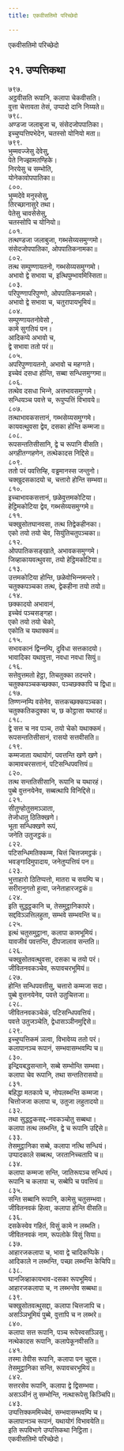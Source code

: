 ```yaml
---
title: एकवीसतिमो परिच्छेदो

---
```

एकवीसतिमो परिच्छेदो  


## २१. उप्पत्तिकथा

७९७.  
अट्ठवीसति रूपानि, कलापा चेकवीसति।  
वुत्ता चेत्तावता तेसं, उप्पादो दानि निय्यते॥  
७९८.  
अण्डजा जलाबुजा च, संसेदजोपपातिका।  
इच्‍चुप्पत्तिपभेदेन, चतस्सो योनियो मता॥  
७९९.  
भुम्मवज्‍जेसु देवेसु,  
पेते निज्झामतण्हिके।  
निरयेसु च सम्भोति,  
योनेकावोपपातिका॥  
८००.  
भुम्मदेवे मनुस्सेसु,  
तिरच्छानासुरे तथा।  
पेतेसु चावसेसेसु,  
चतस्सोपि च योनियो॥  
८०१.  
तत्थण्डजा जलाबुजा, गब्भसेय्यसमुग्गमो।  
संसेदजोपपातिका, ओपपातिकनामका॥  
८०२.  
तत्थ सम्पुण्णायतनो, गब्भसेय्यसमुग्गमो।  
अभावो द्वे सभावा च, इत्थिपुम्भावमिस्सिता॥  
८०३.  
परिपुण्णापरिपुण्णो, ओपपातिकनामको।  
अभावो द्वे सभावा च, चतुरापायभूमियं॥  
८०४.  
सम्पुण्णायतनोवेसो ,  
कामे सुगतियं पन।  
आदिकप्पे अभावो च,  
द्वे सभावा ततो परं॥  
८०५.  
अपरिपुण्णायतनो, अभावो च महग्गते।  
इच्‍चेवं दसधा होन्ति, सब्बा सन्धिसमुग्गमा॥  
८०६.  
तत्थेव दसधा भिन्‍ने, अत्तभावसमुग्गमे।  
सन्धियञ्‍च पवत्ते च, रूपुप्पत्तिं विभावये॥  
८०७.  
तत्थाभावकसत्तानं, गब्भसेय्यसमुग्गमे।  
कायवत्थुवसा द्वेव, दसका होन्ति कम्मजा॥  
८०८.  
रूपसन्ततिसीसानि, द्वे च रूपानि वीसति।  
अगहीतग्गहणेन, तत्थेकादस निद्दिसे॥  
८०९.  
ततो परं पवत्तिम्हि, वड्ढमानस्स जन्तुनो।  
चक्खुदसकादयो च, चत्तारो होन्ति सम्भवा॥  
८१०.  
इच्‍चाभावकसत्तानं, छळेवुत्तमकोटिया।  
हेट्ठिमकोटिया द्वेव, गब्भसेय्यसमुग्गमे॥  
८११.  
चक्खुसोतघानवसा, तत्थ तिद्वेकहीनका।  
एको तयो तयो चेव, सियुंतिचतुपञ्‍चका॥  
८१२.  
ओपपातिकसङ्खाते, अभावकसमुग्गमे।  
जिव्हाकायवत्थुवसा, तयो हेट्ठिमकोटिया॥  
८१३.  
उत्तमकोटिया होन्ति, छळेवोभिन्‍नमन्तरे।  
चतुक्‍कपञ्‍चका तत्थ, द्वेकहीना तयो तयो॥  
८१४.  
छक्‍कादयो अभावानं,  
इच्‍चेवं पञ्‍चसङ्गहा।  
एको तयो तयो चेको,  
एकोति च यथाक्‍कमं॥  
८१५.  
सभावकानं द्विन्‍नम्पि, दुविधा सत्तकादयो।  
भावादिका यथावुत्ता, नवधा नवधा सियुं॥  
८१६.  
सत्तेवुत्तमतो हेट्ठा, तिचतुक्‍का तदन्तरे।  
चतुक्‍कपञ्‍चकच्छक्‍का, पञ्‍चछक्‍कापि च द्विधा॥  
८१७.  
तिण्णन्‍नम्पि वसेनेव, सत्तकच्छक्‍कपञ्‍चका।  
चतुक्‍कतिकदुक्‍का च, छ कोट्ठासा यथारहं॥  
८१८.  
द्वे सत्त च नव पञ्‍च, तयो चेको यथाक्‍कमं।  
रूपसन्ततिसीसानं, रासयो सत्तवीसति॥  
८१९.  
कम्मजाता यथायोगं, पवत्तन्ति खणे खणे।  
कामावचरसत्तानं, पटिसन्धिपवत्तियं॥  
८२०.  
तत्थ सन्ततिसीसानि, रूपानि च यथारहं।  
पुब्बे वुत्तनयेनेव, सब्बत्थापि विनिद्दिसे॥  
८२१.  
सीतुण्होतुसमञ्‍ञाता,  
तेजोधातु ठितिक्खणे।  
भूता सन्धिक्खणे रूपं,  
जनेति उतुजट्ठकं॥  
८२२.  
पटिसन्धिमतिक्‍कम्म, चित्तं चित्तजमट्ठकं।  
भवङ्गादिमुपादाय, जनेतुप्पत्तियं पन॥  
८२३.  
भुत्ताहारो ठितिप्पत्तो, मातरा च सयम्पि च।  
सरीरानुगतो हुत्वा, जनेताहारजट्ठकं॥  
८२४.  
इति सुद्धट्ठकानि च, तेसमुट्ठानिकापरे।  
सद्दविञ्‍ञत्तिलहुता, सम्भवे सम्भवन्ति च॥  
८२५.  
इत्थं चतुसमुट्ठाना, कलापा कामभूमियं।  
यावजीवं पवत्तन्ति, दीपजालाव सन्तति॥  
८२६.  
चक्खुसोतवत्थुवसा, दसका च तयो परं।  
जीवितनवकञ्‍चेव, रूपावचरभूमियं॥  
८२७.  
होन्ति सन्धिपवत्तीसु, चत्तारो कम्मजा सदा।  
पुब्बे वुत्तनयेनेव, पवत्ते उतुचित्तजा॥  
८२८.  
जीवितनवकञ्‍चेकं, पटिसन्धिपवत्तियं।  
पवत्ते उतुजञ्‍चेति, द्वेधासञ्‍ञीनमुद्दिसे॥  
८२९.  
इच्‍चुप्पत्तिकमं ञत्वा, विभावेय्य ततो परं।  
कलापानञ्‍च रूपानं, सम्भवासम्भवम्पि च॥  
८३०.  
इन्द्रियबद्धसन्ताने, सब्बे सम्भोन्ति सम्भवा।  
कलापा चेव रूपानि, तथा सन्ततिरासयो॥  
८३१.  
बहिद्धा मतकाये च, नोपलब्भन्ति कम्मजा।  
चित्तोजजा कलापा च, उतुजा लहुतादयो॥  
८३२.  
तथा सुद्धट्ठकसद्द-नवकञ्‍चोतु सब्बथा।  
कलापा तत्थ लब्भन्ति, द्वे च रूपानि उद्दिसे॥  
८३३.  
तेसमुट्ठानिका सब्बे, कलापा नत्थि सन्धियं।  
उप्पादकाले सब्बत्थ, जरतानिच्‍चतापि च॥  
८३४.  
कलापा कम्मजा सन्ति, जातिरूपञ्‍च सन्धियं।  
रूपानि च कलापा च, सब्बेपि च पवत्तियं॥  
८३५.  
सन्ति सब्बानि रूपानि, कामेसु चतुसम्भवा।  
जीवितनवकं हित्वा, कलापा होन्ति वीसति॥  
८३६.  
दसकेस्वेव गहितं, विसुं कामे न लब्भति।  
जीवितनवकं नाम, रूपलोके विसुं सिया॥  
८३७.  
आहारजकलापा च, भावा द्वे चादिकप्पिके।  
आदिकाले न लब्भन्ति, पच्छा लब्भन्ति केचिपि॥  
८३८.  
घानजिव्हाकायभाव-दसका रूपभूमियं।  
आहारजकलापा च, न लब्भन्तेव सब्बथा॥  
८३९.  
चक्खुसोतवत्थुसद्दा, कलापा चित्तजापि च।  
असञ्‍ञिभूमियं पुब्बे, वुत्तापि च न लब्भरे॥  
८४०.  
कलापा सत्त रूपानि, पञ्‍च रूपेस्वसञ्‍ञिसु।  
नत्थेकादस रूपानि, कलापेकूनवीसति॥  
८४१.  
तस्मा तेवीस रूपानि, कलापा पन चुद्दस।  
तेसमुट्ठानिका सन्ति, रूपावचरभूमियं॥  
८४२.  
सत्तरसेव रूपानि, कलापा द्वे द्विसम्भवा।  
असञ्‍ञीनं तु सम्भोन्ति, नत्थारूपेसु किञ्‍चिपि॥  
८४३.  
उप्पत्तिक्‍कममिच्‍चेवं, सम्भवासम्भवम्पि च।  
कलापानञ्‍च रूपानं, यथायोगं विभावयेति॥  
इति रूपविभागे उप्पत्तिकथा निट्ठिता।  
एकवीसतिमो परिच्छेदो।  